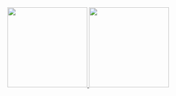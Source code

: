  <div>
  <a href="https://github.com/Foca1">
  <img height="180em" src="https://github-readme-stats.vercel.app/api?username=Foca1&show_icons=true&theme=midnightpurple&hide_border=Trua&include_all_commits=true&count_private=true"/>
  <img height="180em" src="https://github-readme-stats.vercel.app/api/top-langs/?username=Foca1&layout=compact&theme=midnight-purple&hide_border=True"/>
</div>
